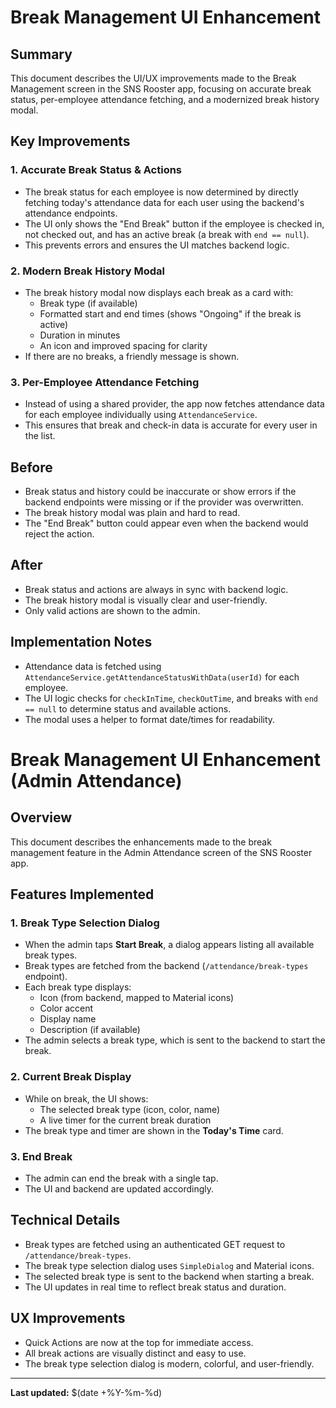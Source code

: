 # Break Management UI Enhancement

## Summary
This document describes the UI/UX improvements made to the Break Management screen in the SNS Rooster app, focusing on accurate break status, per-employee attendance fetching, and a modernized break history modal.

## Key Improvements

### 1. Accurate Break Status & Actions
- The break status for each employee is now determined by directly fetching today's attendance data for each user using the backend's attendance endpoints.
- The UI only shows the "End Break" button if the employee is checked in, not checked out, and has an active break (a break with `end == null`).
- This prevents errors and ensures the UI matches backend logic.

### 2. Modern Break History Modal
- The break history modal now displays each break as a card with:
  - Break type (if available)
  - Formatted start and end times (shows "Ongoing" if the break is active)
  - Duration in minutes
  - An icon and improved spacing for clarity
- If there are no breaks, a friendly message is shown.

### 3. Per-Employee Attendance Fetching
- Instead of using a shared provider, the app now fetches attendance data for each employee individually using `AttendanceService`.
- This ensures that break and check-in data is accurate for every user in the list.

## Before
- Break status and history could be inaccurate or show errors if the backend endpoints were missing or if the provider was overwritten.
- The break history modal was plain and hard to read.
- The "End Break" button could appear even when the backend would reject the action.

## After
- Break status and actions are always in sync with backend logic.
- The break history modal is visually clear and user-friendly.
- Only valid actions are shown to the admin.

## Implementation Notes
- Attendance data is fetched using `AttendanceService.getAttendanceStatusWithData(userId)` for each employee.
- The UI logic checks for `checkInTime`, `checkOutTime`, and breaks with `end == null` to determine status and available actions.
- The modal uses a helper to format date/times for readability.

# Break Management UI Enhancement (Admin Attendance)

## Overview
This document describes the enhancements made to the break management feature in the Admin Attendance screen of the SNS Rooster app.

## Features Implemented

### 1. Break Type Selection Dialog
- When the admin taps **Start Break**, a dialog appears listing all available break types.
- Break types are fetched from the backend (`/attendance/break-types` endpoint).
- Each break type displays:
  - Icon (from backend, mapped to Material icons)
  - Color accent
  - Display name
  - Description (if available)
- The admin selects a break type, which is sent to the backend to start the break.

### 2. Current Break Display
- While on break, the UI shows:
  - The selected break type (icon, color, name)
  - A live timer for the current break duration
- The break type and timer are shown in the **Today's Time** card.

### 3. End Break
- The admin can end the break with a single tap.
- The UI and backend are updated accordingly.

## Technical Details
- Break types are fetched using an authenticated GET request to `/attendance/break-types`.
- The break type selection dialog uses `SimpleDialog` and Material icons.
- The selected break type is sent to the backend when starting a break.
- The UI updates in real time to reflect break status and duration.

## UX Improvements
- Quick Actions are now at the top for immediate access.
- All break actions are visually distinct and easy to use.
- The break type selection dialog is modern, colorful, and user-friendly.

---

**Last updated:** $(date +%Y-%m-%d) 